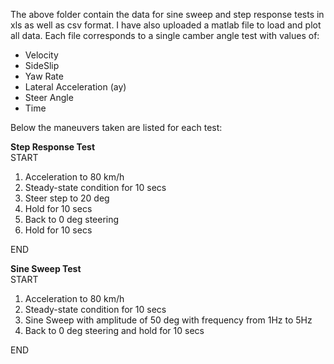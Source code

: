 The above folder contain the data for sine sweep and step response tests in xls as well as csv format.
I have also uploaded a matlab file to load and plot all data.
Each file corresponds to a single camber angle test with values of:
- Velocity
- SideSlip
- Yaw Rate
- Lateral Acceleration (ay)
- Steer Angle
- Time

Below the maneuvers taken are listed for each test:

<strong>Step Response Test</strong>  
START
1. Acceleration to 80 km/h
2. Steady-state condition for 10 secs
3. Steer step to 20 deg
4. Hold for 10 secs
5. Back to 0 deg steering
6. Hold for 10 secs

END

  

<strong>Sine Sweep Test</strong>  
START
1. Acceleration to 80 km/h
2. Steady-state condition for 10 secs
3. Sine Sweep with amplitude of 50 deg with frequency from 1Hz to 5Hz
4. Back to 0 deg steering and hold for 10 secs

END
